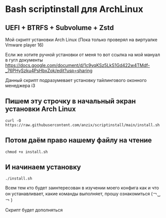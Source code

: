 # Bash scriptinstall для ArchLinux
UEFI + BTRFS + Subvolume + Zstd
----------------------------------
Мой скрипт установки Arch Linux (Пока только проверял на виртуалке Vmware player 16)

Если же хотите ручной установки от меня то вот ссылка на мой мануал в гугл документы
https://docs.google.com/document/d/1c9yqKSz5LkS1Gd422w4TMdf-_76PHySzku4PsHbxZok/edit?usp=sharing

Данный скрипт подразумевает установку тайлингового оконного менеджера i3


Пишем эту строчку в начальный экран установки Arch Linux
--------------------------------------------------------
````
curl -O https://raw.githubusercontent.com/anzix/scriptinstall/main/install.sh
````
Потом даём право нашему файлу на чтение
---------------------------------------

````
chmod +x install.sh
````
И начинаем установку 
---------------------

````
./install.sh
````
Всем тем кто будет заинтересован в изучении моего конфига как и что он устанавливает, какие команды выполняет, прошу ознакомиться (￢‿￢ )

Скрипт будет дополняться
